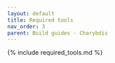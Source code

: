 ```yaml
---
layout: default
title: Required tools
nav_order: 3
parent: Build guides - Charybdis
---
```


{% include required_tools.md %}
